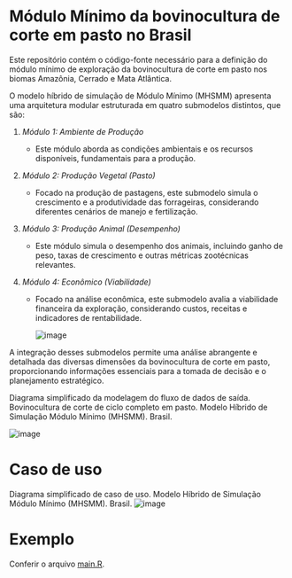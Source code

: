 # Módulo Mínimo da bovinocultura de corte em pasto no Brasil
Este repositório contém o código-fonte necessário para a definição do módulo mínimo de exploração da bovinocultura de corte em pasto nos biomas Amazônia, Cerrado e Mata Atlântica.

O modelo híbrido de simulação de Módulo Mínimo (MHSMM) apresenta uma arquitetura modular estruturada em quatro submodelos distintos, que são:
1. *Módulo 1: Ambiente de Produção*
   - Este módulo aborda as condições ambientais e os recursos disponíveis, fundamentais para a produção.
     
2. *Módulo 2: Produção Vegetal (Pasto)*
   - Focado na produção de pastagens, este submodelo simula o crescimento e a produtividade das forrageiras, considerando diferentes cenários de manejo e fertilização.

3. *Módulo 3: Produção Animal (Desempenho)*
   - Este módulo simula o desempenho dos animais, incluindo ganho de peso, taxas de crescimento e outras métricas zootécnicas relevantes.

4. *Módulo 4: Econômico (Viabilidade)*
   - Focado na análise econômica, este submodelo avalia a viabilidade financeira da exploração, considerando custos, receitas e indicadores de rentabilidade.

     ![image](https://github.com/user-attachments/assets/bf083bc0-bda3-4b48-97a9-1b95c4714cfc)

A integração desses submodelos permite uma análise abrangente e detalhada das diversas dimensões da bovinocultura de corte em pasto, proporcionando informações essenciais para a tomada de decisão e o planejamento estratégico.

Diagrama simplificado da modelagem do fluxo de dados de saída. Bovinocultura de corte de ciclo completo em pasto. Modelo Híbrido de Simulação Módulo Mínimo (MHSMM). Brasil.
 
 ![image](https://github.com/user-attachments/assets/b39c716f-f66b-4ea7-8d42-8b50cde28aae)

# Caso de uso

Diagrama simplificado de caso de uso. Modelo Híbrido de Simulação Módulo Mínimo (MHSMM). Brasil.
![image](https://github.com/user-attachments/assets/ebbe9881-f9fd-4a48-9c55-e1d5731b2443)

# Exemplo

Conferir o arquivo [main.R](R/main.R).
